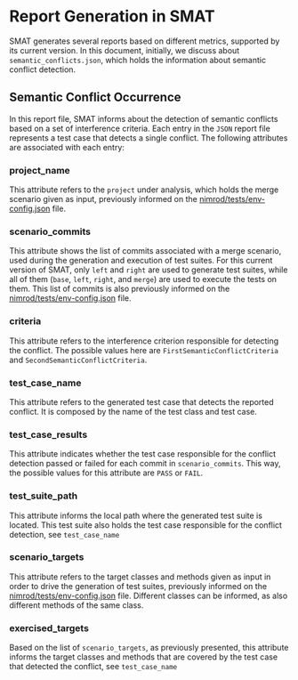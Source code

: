 # Report Generation in SMAT
SMAT generates several reports based on different metrics, supported by its current version. In this document, initially, we discuss about `semantic_conflicts.json`, which holds the information about semantic conflict detection.

## Semantic Conflict Occurrence
In this report file, SMAT informs about the detection of semantic conflicts based on a set of interference criteria. Each entry in the `JSON` report file represents a test case that detects a single conflict. The following attributes are associated with each entry:

### project_name
This attribute refers to the `project` under analysis, which holds the merge scenario given as input, previously informed on the [nimrod/tests/env-config.json](../nimrod/tests/env-config.json) file.

### scenario_commits
This attribute shows the list of commits associated with a merge scenario, used during the generation and execution of test suites. For this current version of SMAT, only `left` and `right` are used to generate test suites, while all of them (`base`, `left`, `right`, and `merge`) are used to execute the tests on them. This list of commits is also previously informed on the [nimrod/tests/env-config.json](../nimrod/tests/env-config.json) file.

### criteria
This attribute refers to the interference criterion responsible for detecting the conflict. The possible values here are `FirstSemanticConflictCriteria` and `SecondSemanticConflictCriteria`.

### test_case_name
This attribute refers to the generated test case that detects the reported conflict. It is composed by the name of the test class and test case.

### test_case_results
This attribute indicates whether the test case responsible for the conflict detection passed or failed for each commit in `scenario_commits`. This way, the possible values for this attribute are `PASS` or `FAIL`.

### test_suite_path
This attribute informs the local path where the generated test suite is located. This test suite also holds the test case responsible for the conflict detection, see `test_case_name`

### scenario_targets
This attribute refers to the target classes and methods given as input in order to drive the generation of test suites, previously informed on the [nimrod/tests/env-config.json](../nimrod/tests/env-config.json) file. Different classes can be informed, as also different methods of the same class.

### exercised_targets
Based on the list of `scenario_targets`, as previously presented, this attribute informs the target classes and methods that are covered by the test case that detected the conflict, see `test_case_name`
